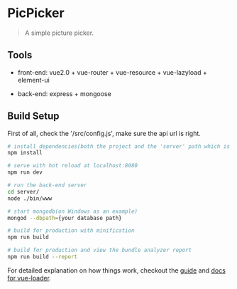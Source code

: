# PicPicker

> A simple picture picker.

## Tools
- front-end: vue2.0 + vue-router + vue-resource + vue-lazyload + element-ui

- back-end: express + mongoose

## Build Setup
First of all, check the '/src/config.js', make sure the api url is right.
``` bash
# install dependencies(both the project and the 'server' path which is the back-end)
npm install

# serve with hot reload at localhost:8080
npm run dev

# run the back-end server
cd server/
node ./bin/www

# start mongodb(on Windows as an example)
mongod --dbpath={your database path}

# build for production with minification
npm run build

# build for production and view the bundle analyzer report
npm run build --report
```

For detailed explanation on how things work, checkout the [guide](http://vuejs-templates.github.io/webpack/) and [docs for vue-loader](http://vuejs.github.io/vue-loader).
